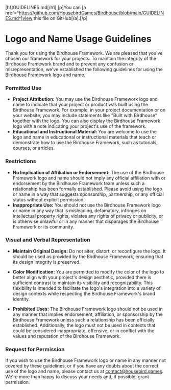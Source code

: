 [h1]GUIDELINES.md[/h1]
[p]You can [a href=^https://github.com/HousebirdGames/Birdhouse/blob/main/GUIDELINES.md^]view this file on GitHub[/a].[/p]<h1>Logo and Name Usage Guidelines</h1>
<p>Thank you for using the Birdhouse Framework. We are pleased that you&#39;ve chosen our framework for your projects. To maintain the integrity of the Birdhouse Framework brand and to prevent any confusion or misrepresentation, we&#39;ve established the following guidelines for using the Birdhouse Framework logo and name.</p>
<h3>Permitted Use</h3>
<ul>
<li><strong>Project Attribution:</strong> You may use the Birdhouse Framework logo and name to indicate that your project or product was built using the Birdhouse Framework. For example, in your project documentation or on your website, you may include statements like &quot;Built with Birdhouse&quot; together with the logo. You can also display the Birdhouse Framework logo with a note indicating your project&#39;s use of the framework.</li>
<li><strong>Educational and Instructional Material:</strong> You are welcome to use the logo and name in educational or instructional materials that teach or demonstrate how to use the Birdhouse Framework, such as tutorials, courses, or articles.</li>
</ul>
<h3>Restrictions</h3>
<ul>
<li><strong>No Implication of Affiliation or Endorsement:</strong> The use of the Birdhouse Framework logo and name should not imply any official affiliation with or endorsement by the Birdhouse Framework team unless such a relationship has been formally established. Please avoid using the logo or name in a way that suggests sponsorship, partnership, or any official status without explicit permission.</li>
<li><strong>Inappropriate Use:</strong> You should not use the Birdhouse Framework logo or name in any way that is misleading, defamatory, infringes on intellectual property rights, violates any rights of privacy or publicity, or is otherwise unlawful or in any manner that disparages the Birdhouse Framework or its community.</li>
</ul>
<h3>Visual and Verbal Representation</h3>
<ul>
<li><p><strong>Maintain Original Design:</strong> Do not alter, distort, or reconfigure the logo. It should be used as provided by the Birdhouse Framework, ensuring that its design integrity is preserved.</p>
</li>
<li><p><strong>Color Modification:</strong> You are permitted to modify the color of the logo to better align with your project&#39;s design aesthetic, provided there is sufficient contrast to maintain its visibility and recognizability. This flexibility is intended to facilitate the logo&#39;s integration into a variety of design contexts while respecting the Birdhouse Framework&#39;s brand identity.</p>
</li>
<li><p><strong>Prohibited Uses:</strong> The Birdhouse Framework logo should not be used in any manner that implies endorsement, affiliation, or sponsorship by the Birdhouse Framework unless such a relationship has been officially established. Additionally, the logo must not be used in contexts that could be considered inappropriate, offensive, or in conflict with the values and reputation of the Birdhouse Framework.</p>
</li>
</ul>
<h3>Request for Permission</h3>
<p>If you wish to use the Birdhouse Framework logo or name in any manner not covered by these guidelines, or if you have any doubts about the correct use of the logo and name, please contact us at <a href="mailto:contact@housebird.games">contact@housebird.games</a>. We&#39;re more than happy to discuss your needs and, if possible, grant permission.</p>
